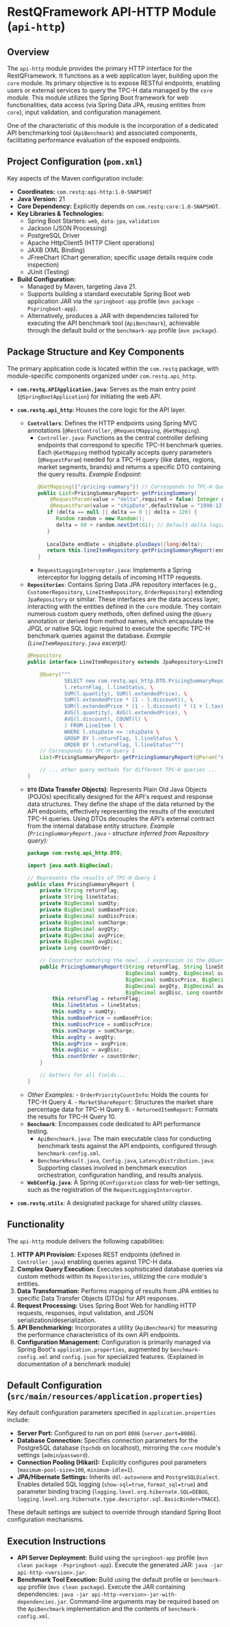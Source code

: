 # RestQFramework API-HTTP Module (`api-http`)

## Overview

The `api-http` module provides the primary HTTP interface for the RestQFramework. It functions as a web application layer, building upon the `core` module. Its primary objective is to expose RESTful endpoints, enabling users or external services to query the TPC-H data managed by the `core` module. This module utilizes the Spring Boot framework for web functionalities, data access (via Spring Data JPA, reusing entities from `core`), input validation, and configuration management.

One of the characteristic of this module is the incorporation of a dedicated API benchmarking tool (`ApiBenchmark`) and associated components, facilitating performance evaluation of the exposed endpoints.

## Project Configuration (`pom.xml`)

Key aspects of the Maven configuration include:

- **Coordinates:** `com.restq:api-http:1.0-SNAPSHOT`
- **Java Version:** 21
- **Core Dependency:** Explicitly depends on `com.restq:core:1.0-SNAPSHOT`.
- **Key Libraries & Technologies:**
    - Spring Boot Starters: `web`, `data-jpa`, `validation`
    - Jackson (JSON Processing)
    - PostgreSQL Driver
    - Apache HttpClient5 (HTTP Client operations)
    - JAXB (XML Binding)
    - JFreeChart (Chart generation; specific usage details require code inspection)
    - JUnit (Testing)
- **Build Configuration:**
    - Managed by Maven, targeting Java 21.
    - Supports building a standard executable Spring Boot web application JAR via the `springboot-app` profile (`mvn package -Pspringboot-app`).
    - Alternatively, produces a JAR with dependencies tailored for executing the API benchmark tool (`ApiBenchmark`), achievable through the default build or the `benchmark-app` profile (`mvn package`).

## Package Structure and Key Components

The primary application code is located within the `com.restq` package, with module-specific components organized under `com.restq.api_http`.

- **`com.restq.APIApplication.java`**: Serves as the main entry point (`@SpringBootApplication`) for initiating the web API.

- **`com.restq.api_http`**: Houses the core logic for the API layer.
    - **`Controllers`**: Defines the HTTP endpoints using Spring MVC annotations (`@RestController`, `@RequestMapping`, `@GetMapping`).
        - `Controller.java`: Functions as the central controller defining endpoints that correspond to specific TPC-H benchmark queries. Each `@GetMapping` method typically accepts query parameters (`@RequestParam`) needed for a TPC-H query (like dates, regions, market segments, brands) and returns a specific DTO containing the query results.
            *Example Endpoint:*
            ```java
            @GetMapping({"/pricing-summary"}) // Corresponds to TPC-H Query 1
            public List<PricingSummaryReport> getPricingSummary(
                @RequestParam(value = "delta",required = false) Integer delta, 
                @RequestParam(value = "shipDate",defaultValue = "1998-12-01") LocalDate shipDate) {
               if (delta == null || delta == 0 || delta > 120) {
                  Random random = new Random();
                  delta = 60 + random.nextInt(61); // Default delta logic if not provided or invalid
               }
         
               LocalDate endDate = shipDate.plusDays((long)delta);
               return this.lineItemRepository.getPricingSummaryReport(endDate);
            }
            ```
        - `RequestLoggingInterceptor.java`: Implements a Spring interceptor for logging details of incoming HTTP requests.
    - **`Repositories`**: Contains Spring Data JPA repository interfaces (e.g., `CustomerRepository`, `LineItemRepository`, `OrderRepository`) extending `JpaRepository` or similar. These interfaces are the data access layer, interacting with the entities defined in the `core` module. They contain numerous custom query methods, often defined using the `@Query` annotation or derived from method names, which encapsulate the JPQL or native SQL logic required to execute the specific TPC-H benchmark queries against the database.
        *Example (`LineItemRepository.java` excerpt):*
        ```java
        @Repository
        public interface LineItemRepository extends JpaRepository<LineItem, Long> {
        
            @Query("""
                    SELECT new com.restq.api_http.DTO.PricingSummaryReport(\
                    l.returnFlag, l.lineStatus, \
                    SUM(l.quantity), SUM(l.extendedPrice), \
                    SUM(l.extendedPrice * (1 - l.discount)), \
                    SUM(l.extendedPrice * (1 - l.discount) * (1 + l.tax)), \
                    AVG(l.quantity), AVG(l.extendedPrice), \
                    AVG(l.discount), COUNT(l) \
                    ) FROM LineItem l \
                    WHERE l.shipDate <= :shipDate \
                    GROUP BY l.returnFlag, l.lineStatus \
                    ORDER BY l.returnFlag, l.lineStatus""")
            // Corresponds to TPC-H Query 1
            List<PricingSummaryReport> getPricingSummaryReport(@Param("shipDate") LocalDate shipDate);
        
            // ... other query methods for different TPC-H queries ...
        }
        ```
    - **`DTO` (Data Transfer Objects)**: Represents Plain Old Java Objects (POJOs) specifically designed for the API's request and response data structures. They define the shape of the data returned by the API endpoints, effectively representing the results of the executed TPC-H queries. Using DTOs decouples the API's external contract from the internal database entity structure.
        *Example (`PricingSummaryReport.java` - structure inferred from Repository query):*
        ```java
        package com.restq.api_http.DTO;

        import java.math.BigDecimal;

        // Represents the results of TPC-H Query 1
        public class PricingSummaryReport {
            private String returnFlag;
            private String lineStatus;
            private BigDecimal sumQty;
            private BigDecimal sumBasePrice;
            private BigDecimal sumDiscPrice;
            private BigDecimal sumCharge;
            private BigDecimal avgQty;
            private BigDecimal avgPrice;
            private BigDecimal avgDisc;
            private Long countOrder;

            // Constructor matching the new(...) expression in the @Query
            public PricingSummaryReport(String returnFlag, String lineStatus, 
                                        BigDecimal sumQty, BigDecimal sumBasePrice, 
                                        BigDecimal sumDiscPrice, BigDecimal sumCharge, 
                                        BigDecimal avgQty, BigDecimal avgPrice, 
                                        BigDecimal avgDisc, Long countOrder) {
                this.returnFlag = returnFlag;
                this.lineStatus = lineStatus;
                this.sumQty = sumQty;
                this.sumBasePrice = sumBasePrice;
                this.sumDiscPrice = sumDiscPrice;
                this.sumCharge = sumCharge;
                this.avgQty = avgQty;
                this.avgPrice = avgPrice;
                this.avgDisc = avgDisc;
                this.countOrder = countOrder;
            }

            // Getters for all fields...
        }
        ```
    - *Other Examples:*
          - `OrderPriorityCountInfo`: Holds the counts for TPC-H Query 4.
          - `MarketShareReport`: Structures the market share percentage data for TPC-H Query 8.
          - `ReturnedItemReport`: Formats the results for TPC-H Query 10.
    - **`Benchmark`**: Encompasses code dedicated to API performance testing.
        - `ApiBenchmark.java`: The main executable class for conducting benchmark tests against the API endpoints, configured through `benchmark-config.xml`.
        - `BenchmarkResult.java`, `Config.java`, `LatencyDistribution.java`: Supporting classes involved in benchmark execution orchestration, configuration handling, and results analysis.
    - **`WebConfig.java`**: A Spring `@Configuration` class for web-tier settings, such as the registration of the `RequestLoggingInterceptor`.

- **`com.restq.utils`**: A designated package for shared utility classes.

## Functionality

The `api-http` module delivers the following capabilities:

1.  **HTTP API Provision:** Exposes REST endpoints (defined in `Controller.java`) enabling queries against TPC-H data.
2.  **Complex Query Execution:** Executes sophisticated database queries via custom methods within its `Repositories`, utilizing the `core` module's entities.
3.  **Data Transformation:** Performs mapping of results from JPA entities to specific Data Transfer Objects (DTOs) for API responses.
4.  **Request Processing:** Uses Spring Boot Web for handling HTTP requests, responses, input validation, and JSON serialization/deserialization.
5.  **API Benchmarking:** Incorporates a utility (`ApiBenchmark`) for measuring the performance characteristics of its own API endpoints.
6.  **Configuration Management:** Configuration is primarily managed via Spring Boot's `application.properties`, augmented by `benchmark-config.xml` and `config.json` for specialized features. (Explained in documentation of a benchmark module)

## Default Configuration (`src/main/resources/application.properties`)

Key default configuration parameters specified in `application.properties` include:

- **Server Port:** Configured to run on port `8086` (`server.port=8086`).
- **Database Connection:** Specifies connection parameters for the PostgreSQL database (`tpchdb` on localhost), mirroring the `core` module's settings (`admin`/`password`).
- **Connection Pooling (Hikari):** Explicitly configures pool parameters (`maximum-pool-size=100`, `minimum-idle=1`).
- **JPA/Hibernate Settings:** Inherits `ddl-auto=none` and `PostgreSQLDialect`. Enables detailed SQL logging (`show-sql=true`, `format_sql=true`) and parameter binding tracing (`logging.level.org.hibernate.SQL=DEBUG`, `logging.level.org.hibernate.type.descriptor.sql.BasicBinder=TRACE`).

These default settings are subject to override through standard Spring Boot configuration mechanisms.

## Execution Instructions

- **API Server Deployment:** Build using the `springboot-app` profile (`mvn clean package -Pspringboot-app`). Execute the generated JAR: `java -jar api-http-<version>.jar`.
- **Benchmark Tool Execution:** Build using the default profile or `benchmark-app` profile (`mvn clean package`). Execute the JAR containing dependencies: `java -jar api-http-<version>-jar-with-dependencies.jar`. Command-line arguments may be required based on the `ApiBenchmark` implementation and the contents of `benchmark-config.xml`.
